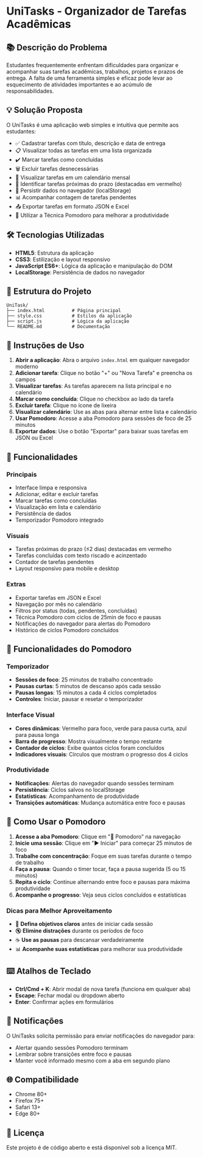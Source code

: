 ﻿# UniTasks - Organizador de Tarefas Acadêmicas

## 📚 Descrição do Problema

Estudantes frequentemente enfrentam dificuldades para organizar e acompanhar suas tarefas acadêmicas, trabalhos, projetos e prazos de entrega. A falta de uma ferramenta simples e eficaz pode levar ao esquecimento de atividades importantes e ao acúmulo de responsabilidades.

## 💡 Solução Proposta

O UniTasks é uma aplicação web simples e intuitiva que permite aos estudantes:

- ✅ Cadastrar tarefas com título, descrição e data de entrega
- 📋 Visualizar todas as tarefas em uma lista organizada
- ✔️ Marcar tarefas como concluídas
- 🗑️ Excluir tarefas desnecessárias
- 📅 Visualizar tarefas em um calendário mensal
- 🚨 Identificar tarefas próximas do prazo (destacadas em vermelho)
- 💾 Persistir dados no navegador (localStorage)
- 📊 Acompanhar contagem de tarefas pendentes
- 📤 Exportar tarefas em formato JSON e Excel
- 🍅 Utilizar a Técnica Pomodoro para melhorar a produtividade

## 🛠️ Tecnologias Utilizadas

- **HTML5**: Estrutura da aplicação
- **CSS3**: Estilização e layout responsivo
- **JavaScript ES6+**: Lógica da aplicação e manipulação do DOM
- **LocalStorage**: Persistência de dados no navegador

## 📁 Estrutura do Projeto

```
UniTask/
├── index.html          # Página principal
├── style.css           # Estilos da aplicação
├── script.js           # Lógica da aplicação
└── README.md           # Documentação
```

## 🚀 Instruções de Uso

1. **Abrir a aplicação**: Abra o arquivo `index.html` em qualquer navegador moderno
2. **Adicionar tarefa**: Clique no botão "+" ou "Nova Tarefa" e preencha os campos
3. **Visualizar tarefas**: As tarefas aparecem na lista principal e no calendário
4. **Marcar como concluída**: Clique no checkbox ao lado da tarefa
5. **Excluir tarefa**: Clique no ícone de lixeira
6. **Visualizar calendário**: Use as abas para alternar entre lista e calendário
7. **Usar Pomodoro**: Acesse a aba Pomodoro para sessões de foco de 25 minutos
8. **Exportar dados**: Use o botão "Exportar" para baixar suas tarefas em JSON ou Excel

## 🎨 Funcionalidades

### Principais
- Interface limpa e responsiva
- Adicionar, editar e excluir tarefas
- Marcar tarefas como concluídas
- Visualização em lista e calendário
- Persistência de dados
- Temporizador Pomodoro integrado

### Visuais
- Tarefas próximas do prazo (≤2 dias) destacadas em vermelho
- Tarefas concluídas com texto riscado e acinzentado
- Contador de tarefas pendentes
- Layout responsivo para mobile e desktop

### Extras
- Exportar tarefas em JSON e Excel
- Navegação por mês no calendário
- Filtros por status (todas, pendentes, concluídas)
- Técnica Pomodoro com ciclos de 25min de foco e pausas
- Notificações do navegador para alertas do Pomodoro
- Histórico de ciclos Pomodoro concluídos

## 🍅 Funcionalidades do Pomodoro

### Temporizador
- **Sessões de foco**: 25 minutos de trabalho concentrado
- **Pausas curtas**: 5 minutos de descanso após cada sessão
- **Pausas longas**: 15 minutos a cada 4 ciclos completados
- **Controles**: Iniciar, pausar e resetar o temporizador

### Interface Visual
- **Cores dinâmicas**: Vermelho para foco, verde para pausa curta, azul para pausa longa
- **Barra de progresso**: Mostra visualmente o tempo restante
- **Contador de ciclos**: Exibe quantos ciclos foram concluídos
- **Indicadores visuais**: Círculos que mostram o progresso dos 4 ciclos

### Produtividade
- **Notificações**: Alertas do navegador quando sessões terminam
- **Persistência**: Ciclos salvos no localStorage
- **Estatísticas**: Acompanhamento de produtividade
- **Transições automáticas**: Mudança automática entre foco e pausas

## 🎯 Como Usar o Pomodoro

1. **Acesse a aba Pomodoro**: Clique em "🍅 Pomodoro" na navegação
2. **Inicie uma sessão**: Clique em "▶️ Iniciar" para começar 25 minutos de foco
3. **Trabalhe com concentração**: Foque em suas tarefas durante o tempo de trabalho
4. **Faça a pausa**: Quando o timer tocar, faça a pausa sugerida (5 ou 15 minutos)
5. **Repita o ciclo**: Continue alternando entre foco e pausas para máxima produtividade
6. **Acompanhe o progresso**: Veja seus ciclos concluídos e estatísticas

### Dicas para Melhor Aproveitamento
- 🎯 **Defina objetivos claros** antes de iniciar cada sessão
- 🔇 **Elimine distrações** durante os períodos de foco
- ☕ **Use as pausas** para descansar verdadeiramente
- 📊 **Acompanhe suas estatísticas** para melhorar sua produtividade

## ⌨️ Atalhos de Teclado

- **Ctrl/Cmd + K**: Abrir modal de nova tarefa (funciona em qualquer aba)
- **Escape**: Fechar modal ou dropdown aberto
- **Enter**: Confirmar ações em formulários

## 🔔 Notificações

O UniTasks solicita permissão para enviar notificações do navegador para:
- Alertar quando sessões Pomodoro terminam
- Lembrar sobre transições entre foco e pausas
- Manter você informado mesmo com a aba em segundo plano

## 🌐 Compatibilidade

- Chrome 80+
- Firefox 75+
- Safari 13+
- Edge 80+

## 📝 Licença

Este projeto é de código aberto e está disponível sob a licença MIT.
